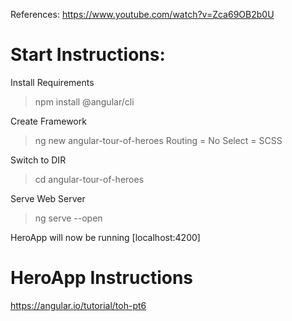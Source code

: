 References: https://www.youtube.com/watch?v=Zca69OB2b0U

# Start Instructions:

Install Requirements
> npm install @angular/cli

Create Framework
> ng new angular-tour-of-heroes
> Routing = No
> Select = SCSS

Switch to DIR
> cd angular-tour-of-heroes

Serve Web Server
> ng serve --open

HeroApp will now be running [localhost:4200]

# HeroApp Instructions
https://angular.io/tutorial/toh-pt6

